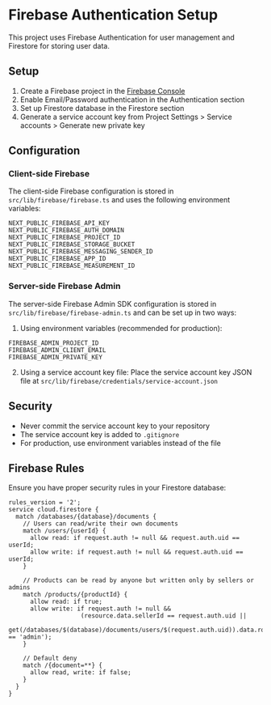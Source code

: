 # Firebase Authentication Setup

This project uses Firebase Authentication for user management and Firestore for storing user data.

## Setup

1. Create a Firebase project in the [Firebase Console](https://console.firebase.google.com/)
2. Enable Email/Password authentication in the Authentication section
3. Set up Firestore database in the Firestore section
4. Generate a service account key from Project Settings > Service accounts > Generate new private key

## Configuration

### Client-side Firebase

The client-side Firebase configuration is stored in `src/lib/firebase/firebase.ts` and uses the following environment variables:

```
NEXT_PUBLIC_FIREBASE_API_KEY
NEXT_PUBLIC_FIREBASE_AUTH_DOMAIN
NEXT_PUBLIC_FIREBASE_PROJECT_ID
NEXT_PUBLIC_FIREBASE_STORAGE_BUCKET
NEXT_PUBLIC_FIREBASE_MESSAGING_SENDER_ID
NEXT_PUBLIC_FIREBASE_APP_ID
NEXT_PUBLIC_FIREBASE_MEASUREMENT_ID
```

### Server-side Firebase Admin

The server-side Firebase Admin SDK configuration is stored in `src/lib/firebase/firebase-admin.ts` and can be set up in two ways:

1. Using environment variables (recommended for production):

```
FIREBASE_ADMIN_PROJECT_ID
FIREBASE_ADMIN_CLIENT_EMAIL
FIREBASE_ADMIN_PRIVATE_KEY
```

2. Using a service account key file:
   Place the service account key JSON file at `src/lib/firebase/credentials/service-account.json`

## Security

- Never commit the service account key to your repository
- The service account key is added to `.gitignore`
- For production, use environment variables instead of the file

## Firebase Rules

Ensure you have proper security rules in your Firestore database:

```
rules_version = '2';
service cloud.firestore {
  match /databases/{database}/documents {
    // Users can read/write their own documents
    match /users/{userId} {
      allow read: if request.auth != null && request.auth.uid == userId;
      allow write: if request.auth != null && request.auth.uid == userId;
    }

    // Products can be read by anyone but written only by sellers or admins
    match /products/{productId} {
      allow read: if true;
      allow write: if request.auth != null &&
                    (resource.data.sellerId == request.auth.uid ||
                     get(/databases/$(database)/documents/users/$(request.auth.uid)).data.role == 'admin');
    }

    // Default deny
    match /{document=**} {
      allow read, write: if false;
    }
  }
}
```
